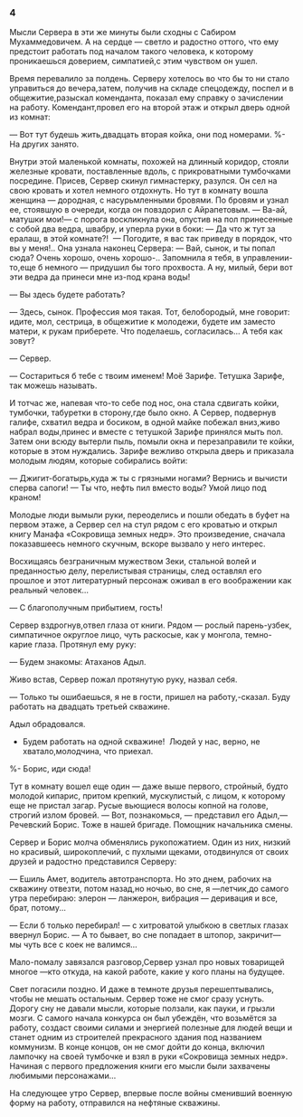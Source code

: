 ### 4

Мысли Сервера в эти же минуты были сходны с Сабиром Мухаммедовичем.
А на сердце — светло и радостно оттого, что ему предстоит работать под началом такого человека, к которому проникаешься доверием, симпатией,с этим чувством он ушел.

Время перевалило за полдень.
Серверу хотелось во что бы то ни стало управиться до вечера,затем, получив на складе спецодежду, поспел и в общежитие,разыскал коменданта, показал ему справку о зачислении на работу.
Комендант,провел его на второй этаж и открыл дверь одной из комнат: 

— Вот тут будешь жить,двадцать вторая койка, они под номерами.
%- На других занято.

Внутри этой маленькой комнаты, похожей на длинный коридор, стояли железные кровати, поставленные вдоль, с прикроватными тумбочками посредине.
Присев, Сервер скинул гимнастерку, разулся.
Он сел на свою кровать и хотел немного отдохнуть.
Но тут в комнату вошла женщина — дородная, с насурьмленными бровями.
По бровям и узнал ее, стоявшую в очереди, когда он повздорил с Айрапетовым.
— Ва-ай, матушки мои!— с порога воскликнула она, опустив на пол принесенные с собой два ведра, швабру, и уперла руки в боки: — Да что ж тут за ералаш, в этой комнате?!
 — Погодите, я вас так приведу в порядок, что вы у меня!..
Она узнала наконец Сервера:
— Вай, сынок, и ты попал сюда?
Очень хорошо, очень хорошо-..
Запомнила я тебя, в управлении-то,еще б немного — придушил бы того прохвоста.
А ну, милый, бери вот эти ведра да принеси мне из-под крана воды!

— Вы здесь будете работать?

— Здесь, сынок.
Профессия моя такая.
Тот, белобородый, мне говорит: идите, мол, сестрица, в общежитие к молодежи, будете им заместо матери, к рукам приберете.
Что поделаешь, согласилась...
А тебя как зовут?

— Сервер.

— Состариться б тебе с твоим именем!
Моё Зарифе.
Тетушка Зарифе, так можешь называть.

И тотчас же, напевая что-то себе под нос, она стала сдвигать койки, тумбочки, табуретки в сторону,где было окно.
А Сервер, подвернув галифе, схватил ведра и босиком, в одной майке побежал вниз,живо набрал воды,принес и вместе с тетушкой Зарифе принялся мыть пол.
Затем они всюду вытерли пыль, помыли окна и перезаправили те койки, которые в этом нуждались.
Зарифе вежливо открыла дверь и приказала молодым людям, которые собирались войти:

— Джигит-богатырь,куда ж ты с грязными ногами?
Вернись и вычисти сперва сапоги!
— Ты что, нефть пил вместо воды?
Умой лицо под краном!

Молодые люди вымыли руки, переоделись и пошли обедать в буфет на первом этаже, а Сервер сел на стул рядом с его кроватью и открыл книгу Манафа «Сокровища земных недр».
Это произведение, сначала показавшеесь немного скучным, вскоре вызвало у него интерес.

Восхищаясь безграничным мужеством Зеки, стальной волей и преданностью делу, перелистывая страницы, след оставлял его прошлое и этот литературный персонаж оживал в его воображении как реальный человек...

— С благополучным прибытием, гость!

Сервер вздрогнув,отвел глаза от книги.
Рядом — рослый парень-узбек, симпатичное округлое лицо, чуть раскосые, как у монгола, темно-карие глаза.
Протянул ему руку:

— Будем знакомы: Атаханов Адыл.

Живо встав, Сервер пожал протянутую руку, назвал себя.

— Только ты ошибаешься, я не в гости, пришел на работу,-сказал.
Буду работать на двадцать третьей скважине.

Адыл обрадовался.

- Будем работать на одной скважине!
 Людей у нас, верно, не хватало,молодчина, что приехал.

%- Борис, иди сюда!

Тут в комнату вошел еще один — даже выше первого, стройный, будто молодой кипарис, притом крепкий, мускулистый, с лицом, к которому еще не пристал загар.
Русые вьющиеся волосы копной на голове, строгий излом бровей.
— Вот, познакомься, — представил его Адыл,— Речевский Борис.
Тоже в нашей бригаде.
Помощник начальника смены.

Сервер и Борис молча обменялись рукопожатием.
Один из них, низкий но красивый, широкоплечий, с пухлыми щеками, отодвинулся от своих друзей и радостно представился Серверу:

— Ешиль Амет, водитель автотранспорта.
Но это днем, рабочих на скважину отвезти, потом назад,но ночью, во сне, я —летчик,до самого утра перебираю: элерон — ланжерон, вибрация — деривация и все, брат, потому...

— Если б только перебирал!
— с хитроватой улыбкою в светлых глазах ввернул Борис.
— А то бывает, во сне попадает в штопор, закричит— мы чуть все с коек не валимся...

Мало-помалу завязался разговор,Сервер узнал про новых товарищей многое —кто откуда, на какой работе, какие у кого планы на будущее.

Свет погасили поздно.
И даже в темноте друзья перешептывались, чтобы не мешать остальным.
Сервер тоже не смог сразу уснуть.
Дорогу сну не давали мысли, которые ползали, как пауки, и грызли мозги.
С самого начала конкурса он был убеждён, что возьмётся за работу, создаст своими силами и энергией полезные для людей вещи и станет одним из строителей прекрасного здания под названием коммунизм.
В конце концов, он не смог дойти до конца, включил лампочку на своей тумбочке и взял в руки «Сокровища земных недр».
Начиная с первого предложения книги его мысли были захвачены любимыми персонажами...

На следующее утро Сервер, впервые после войны сменивший военную форму на работу, отправился на нефтяные скважины.
